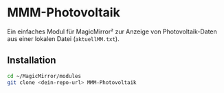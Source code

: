 # MMM-Photovoltaik

Ein einfaches Modul für MagicMirror² zur Anzeige von Photovoltaik-Daten aus einer lokalen Datei (`aktuellMM.txt`).

## Installation

```bash
cd ~/MagicMirror/modules
git clone <dein-repo-url> MMM-Photovoltaik
